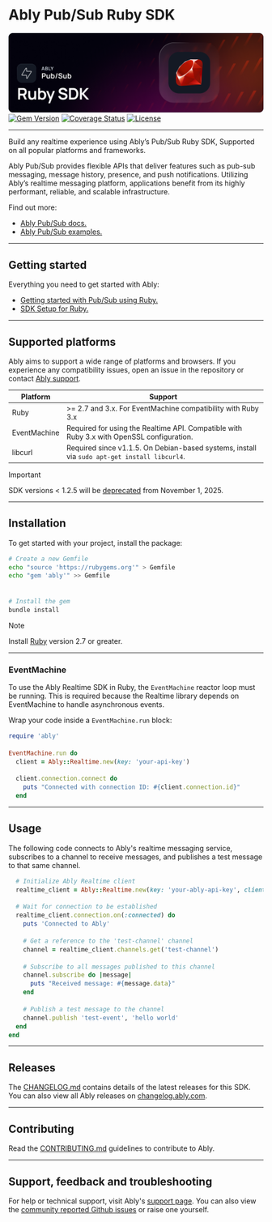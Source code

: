# Ably Pub/Sub Ruby SDK

![Ably Pub/Sub Ruby Header](images/rubySDK-github.png)
[![Gem Version](https://img.shields.io/gem/v/ably?style=flat)](https://rubygems.org/gems/ably)
[![Coverage Status](https://coveralls.io/repos/ably/ably-ruby/badge.svg)](https://coveralls.io/r/ably/ably-ruby)
[![License](https://badgen.net/github/license/ably/ably-ruby)](https://github.com/ably/ably-ruby/blob/main/LICENSE)

---

Build any realtime experience using Ably’s Pub/Sub Ruby SDK, Supported on all popular platforms and frameworks.

Ably Pub/Sub provides flexible APIs that deliver features such as pub-sub messaging, message history, presence, and push notifications. Utilizing Ably’s realtime messaging platform, applications benefit from its highly performant, reliable, and scalable infrastructure.

Find out more:

* [Ably Pub/Sub docs.](https://ably.com/docs/basics)
* [Ably Pub/Sub examples.](https://ably.com/examples?product=pubsub)

---

## Getting started

Everything you need to get started with Ably:

* [Getting started with Pub/Sub using Ruby.](https://ably.com/docs/getting-started/ruby)
* [SDK Setup for Ruby.](https://ably.com/docs/getting-started/setup?lang=ruby)

---

## Supported platforms

Ably aims to support a wide range of platforms and browsers. If you experience any compatibility issues, open an issue in the repository or contact [Ably support](https://ably.com/support).

| Platform       | Support |
|----------------|---------|
| Ruby           | >= 2.7 and 3.x. For EventMachine compatibility with Ruby 3.x |
| EventMachine   | Required for using the Realtime API. Compatible with Ruby 3.x with OpenSSL configuration. |
| libcurl        | Required since v1.1.5. On Debian-based systems, install via `sudo apt-get install libcurl4`. |

> [!IMPORTANT]
> SDK versions < 1.2.5 will be [deprecated](https://ably.com/docs/platform/deprecate/protocol-v1) from November 1, 2025.

---


## Installation

To get started with your project, install the package:

```sh
# Create a new Gemfile
echo "source 'https://rubygems.org'" > Gemfile
echo "gem 'ably'" >> Gemfile


# Install the gem
bundle install
```

> [!NOTE]
Install [Ruby](https://www.ruby-lang.org/en/documentation/installation/) version 2.7 or greater.

---

### EventMachine

To use the Ably Realtime SDK in Ruby, the `EventMachine` reactor loop must be running. This is required because the Realtime library depends on EventMachine to handle asynchronous events.

Wrap your code inside a `EventMachine.run` block:

```ruby
require 'ably'

EventMachine.run do
  client = Ably::Realtime.new(key: 'your-api-key')

  client.connection.connect do
    puts "Connected with connection ID: #{client.connection.id}"
  end
```

---

## Usage

The following code connects to Ably's realtime messaging service, subscribes to a channel to receive messages, and publishes a test message to that same channel.

```ruby
  # Initialize Ably Realtime client
  realtime_client = Ably::Realtime.new(key: 'your-ably-api-key', client_id: 'me')
  
  # Wait for connection to be established
  realtime_client.connection.on(:connected) do
    puts 'Connected to Ably'
    
    # Get a reference to the 'test-channel' channel
    channel = realtime_client.channels.get('test-channel')
    
    # Subscribe to all messages published to this channel
    channel.subscribe do |message|
      puts "Received message: #{message.data}"
    end
    
    # Publish a test message to the channel
    channel.publish 'test-event', 'hello world'
  end
end

```

---

## Releases

The [CHANGELOG.md](./CHANGELOG.md) contains details of the latest releases for this SDK. You can also view all Ably releases on [changelog.ably.com](https://changelog.ably.com).

---

## Contributing

Read the [CONTRIBUTING.md](./CONTRIBUTING.md) guidelines to contribute to Ably.

---

## Support, feedback and troubleshooting

For help or technical support, visit Ably's [support page](https://ably.com/support). You can also view the [community reported Github issues](https://github.com/ably/ably-ruby/issues) or raise one yourself.

